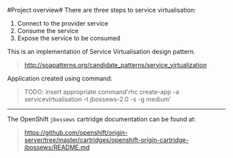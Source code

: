 #Project overview#
There are three steps to service virtualisation:
1) Connect to the provider service
2) Consume the service
3) Expose the service to be consumed

This is an implementation of Service Virtualisation design pattern.
>http://soapatterns.org/candidate_patterns/service_virtualization

Application created using command:
>TODO: insert appropriate command'rhc create-app -a servicevirtualisation -t jbossews-2.0 -s -g medium'


--------
The OpenShift `jbossews` cartridge documentation can be found at:
>https://github.com/openshift/origin-server/tree/master/cartridges/openshift-origin-cartridge-jbossews/README.md